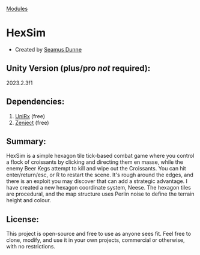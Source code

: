 [Modules](https://github.com/TailwindMechanics/HexSim/tree/446ac68c9af73ab1e5ac42758f669bf8f0310ef9/Assets/_Modules)

# HexSim
- Created by [Seamus Dunne]([url](https://www.linkedin.com/in/s-dunne/))

## Unity Version (plus/pro *not* required):
   2023.2.3f1

## Dependencies:
   1. [UniRx]([url](https://assetstore.unity.com/packages/tools/integration/unirx-reactive-extensions-for-unity-17276)) (free)
   2. [Zenject]([url](https://assetstore.unity.com/packages/tools/utilities/extenject-dependency-injection-ioc-157735)) (free)

## Summary:
HexSim is a simple hexagon tile tick-based combat game where you control a flock of croissants by clicking and directing them en masse, while the enemy Beer Kegs attempt to kill and wipe out the Croissants. You can hit enter/return/esc, or R to restart the scene. It's rough around the edges, and there is an exploit you may discover that can add a strategic advantage. I have created a new hexagon coordinate system, Neese. The hexagon tiles are procedural, and the map structure uses Perlin noise to define the terrain height and colour.

## License:
This project is open-source and free to use as anyone sees fit. Feel free to clone, modify, and use it in your own projects, commercial or otherwise, with no restrictions.
